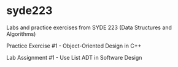 # syde223
Labs and practice exercises from SYDE 223 (Data Structures and Algorithms) 

Practice Exercise #1 - Object-Oriented Design in C++

Lab Assignment #1 - Use List ADT in Software Design
